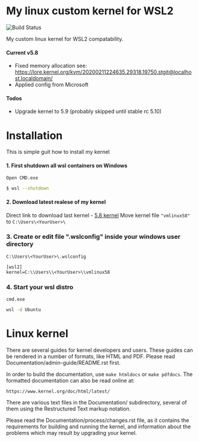 # My linux custom kernel for WSL2


![Build Status](https://travis-ci.org/joemccann/dillinger.svg)

My custom linux kernel for WSL2 compatability.

#### Current v5.8

  - Fixed memory allocation
  see: https://lore.kernel.org/kvm/20200211224635.29318.19750.stgit@localhost.localdomain/
  - Applied config from Microsoft 

#### Todos

 - Upgrade kernel to 5.9 (probably skipped until stable rc 5.10)

# Installation

This is simple guit how to install my kernel

#### 1. First shutdown all wsl containers on Windows

``Open CMD.exe``
```sh
$ wsl --shutdown
```
#### 2. Download latest realese of my kernel
Direct link to download last kernel - [5.8 kernel](https://github.com/Peredery/custom-kernel-wsl2/releases/download/v5.8/vmlinux58)
Move kernel file ``"vmlinux58"`` to ``C:\Users\<YourUser>\``

### 3. Create or edit file ".wslconfig" inside your windows user directory 
```C:\Users\<YourUser>\.wslconfig```
```code
[wsl2]
kernel=C:\\Users\\<YourUser>\\vmlinux58
```

### 4. Start your wsl distro

``cmd.exe``
```cmd
wsl -d Ubuntu
```








Linux kernel
============

There are several guides for kernel developers and users. These guides can
be rendered in a number of formats, like HTML and PDF. Please read
Documentation/admin-guide/README.rst first.

In order to build the documentation, use ``make htmldocs`` or
``make pdfdocs``.  The formatted documentation can also be read online at:

    https://www.kernel.org/doc/html/latest/

There are various text files in the Documentation/ subdirectory,
several of them using the Restructured Text markup notation.

Please read the Documentation/process/changes.rst file, as it contains the
requirements for building and running the kernel, and information about
the problems which may result by upgrading your kernel.
